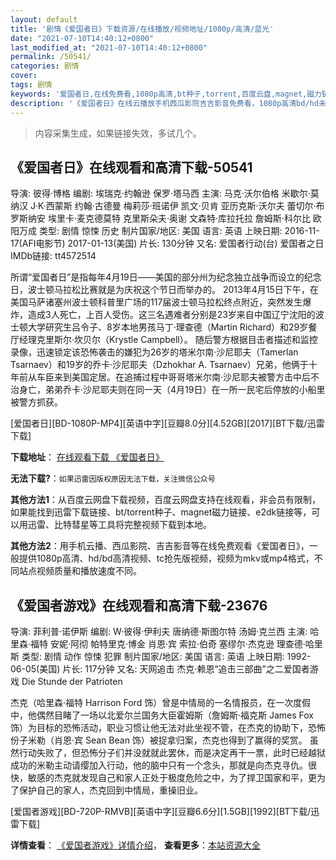 ```yaml
---
layout: default
title: '剧情《爱国者日》下载资源/在线播放/视频地址/1080p/高清/蓝光'
date: "2021-07-10T14:40:12+0800"
last_modified_at: "2021-07-10T14:40:12+0800"
permalink: /50541/
categories: 剧情
cover:
tags: 剧情
keywords: '爱国者日,在线免费看,1080p高清,bt种子,torrent,百度云盘,magnet,磁力链,迅雷下载资源'
description: '《爱国者日》在线云播放手机西瓜影院吉吉影音免费看，1080p高清bd/hd未删减完整版和tc抢先枪版，mkv/mp4格式，附带bt/torrent种子、magnet/磁力链、百度云盘、网盘资源迅雷下载链接'
---
```


>内容采集生成，如果链接失效，多试几个。


## 《爱国者日》在线观看和高清下载-50541

导演: 彼得·博格 编剧: 埃瑞克·约翰逊 保罗·塔马西 主演: 马克·沃尔伯格 米歇尔·莫纳汉 J·K·西蒙斯 约翰·古德曼 梅莉莎·班诺伊 凯文·贝肯 亚历克斯·沃尔夫 蕾切尔·布罗斯纳安 埃里卡·麦克德莫特 克里斯朵夫·奥谢 文森特·库拉托拉 詹姆斯·科尔比 欧阳万成 类型: 剧情 惊悚 历史 制片国家/地区: 美国 语言: 英语 上映日期: 2016-11-17(AFI电影节) 2017-01-13(美国) 片长: 130分钟 又名: 爱国者行动(台) 爱国者之日 IMDb链接: tt4572514

所谓“爱国者日”是指每年4月19日——美国的部分州为纪念独立战争而设立的纪念日，波士顿马拉松比赛就是为庆祝这个节日而举办的。 2013年4月15日下午，在美国马萨诸塞州波士顿科普里广场的117届波士顿马拉松终点附近，突然发生爆炸，造成3人死亡，上百人受伤。这三名遇难者分别是23岁来自中国辽宁沈阳的波士顿大学研究生吕令子、8岁本地男孩马丁·理查德（Martin Richard）和29岁餐厅经理克里斯尔·坎贝尔（Krystle Campbell）。 随后警方根据目击者描述和监控录像，迅速锁定该恐怖袭击的嫌犯为26岁的塔米尔南·沙尼耶夫（Tamerlan Tsarnaev）和19岁的乔卡·沙尼耶夫（Dzhokhar A. Tsarnaev）兄弟，他俩于十年前从车臣来到美国定居。在追捕过程中哥哥塔米尔南·沙尼耶夫被警方击中后不治身亡，弟弟乔卡·沙尼耶夫则在同一天（4月19日）在一所一民宅后停放的小船里被警方抓获。


[爱国者日][BD-1080P-MP4][英语中字][豆瓣8.0分][4.52GB][2017][BT下载/迅雷下载]

**下载地址**： [在线观看下载 《爱国者日》](https://www.btdx8.com/torrent/patriots_day_2017.html) 


**无法下载?**：`如果迅雷因版权原因无法下载，关注微信公众号 `

**其他方法1**：从百度云网盘下载视频，百度云网盘支持在线观看，非会员有限制，如果能找到迅雷下载链接、bt/torrent种子、magnet磁力链接、e2dk链接等，可以用迅雷、比特彗星等工具将完整视频下载到本地。

**其他方法2**：用手机云播、西瓜影院、吉吉影音等在线免费观看《爱国者日》，一般提供1080p高清、hd/bd高清视频、tc抢先版视频，视频为mkv或mp4格式，不同站点视频质量和播放速度不同。


## 《爱国者游戏》在线观看和高清下载-23676

导演: 菲利普·诺伊斯 编剧: W·彼得·伊利夫 唐纳德·斯图尔特 汤姆·克兰西 主演: 哈里森·福特 安妮·阿彻 帕特里克·博金 肖恩·宾 索拉·伯奇 塞缪尔·杰克逊 理查德·哈里斯 类型: 剧情 动作 惊悚 犯罪 制片国家/地区: 美国 语言: 英语 上映日期: 1992-06-05(美国) 片长: 117分钟 又名: 天网追击 杰克·赖恩“追击三部曲”之二爱国者游戏 Die Stunde der Patrioten

杰克（哈里森·福特 Harrison Ford 饰）曾是中情局的一名情报员，在一次度假中，他偶然目睹了一场以北爱尔兰国务大臣霍姆斯（詹姆斯·福克斯 James Fox 饰）为目标的恐怖活动，职业习惯让他无法对此坐视不管，在杰克的协助下，恐怖份子米勒（肖恩·宾 Sean Bean 饰）被捉拿归案，杰克也得到了赢得的奖赏。 虽然行动失败了，但恐怖分子们并没就就此罢休，而是决定再干一票，此时已经越狱成功的米勒主动请缨加入行动，他的脑中只有一个念头，那就是向杰克寻仇。很快，敏感的杰克就发现自己和家人正处于极度危险之中，为了捍卫国家和平，更为了保护自己的家人，杰克回到中情局，重操旧业。


[爱国者游戏][BD-720P-RMVB][英语中字][豆瓣6.6分][1.5GB][1992][BT下载/迅雷下载]

**详情查看**： [《爱国者游戏》详情介绍](/movie/23676/)， **查看更多**：[本站资源大全](/movie/t/all/)

